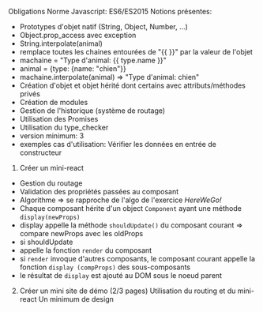 Obligations
 Norme Javascript: ES6/ES2015  Notions présentes:
- Prototypes d'objet natif (String, Object, Number, ...)
- Object.prop_access avec exception
- String.interpolate(animal)
- remplace toutes les chaines entourées de "{{ }}" par la valeur de l'objet
- machaine = "Type d'animal: {{ type.name }}"
- animal = {type: {name: "chien"}}
- machaine.interpolate(animal) => "Type d'animal: chien"
- Création d'objet et objet hérité dont certains avec attributs/méthodes privés
- Création de modules
- Gestion de l'historique (système de routage)
- Utilisation des Promises
- Utilisation du type_checker
- version minimum: 3
- exemples cas d'utilisation: Vérifier les données en entrée de constructeur


1) Créer un mini-react
- Gestion du routage
- Validation des propriétés passées au composant
- Algorithme => se rapproche de l'algo de l'exercice *HereWeGo!*
- Chaque composant hérite d'un object `Component` ayant une méthode `display(newProps)`
 - display appelle la méthode `shouldUpdate()` du composant courant => compare newProps avec les oldProps
- si shouldUpdate
- appelle la fonction `render` du composant
 - si `render` invoque d'autres composants, le composant courant appelle la fonction `display (compProps)` des sous-composants
 - le résultat de `display` est ajouté au DOM sous le noeud parent 
2) Créer un mini site de démo (2/3 pages)
 Utilisation du routing et du mini-react
 Un minimum de design